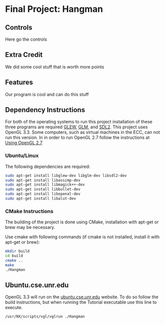 # Final Project: Hangman
## Controls
Here go the controls

## Extra Credit
We did some cool stuff that is worth more points

## Features
Our program is cool and can do this stuff

## Dependency Instructions
For both of the operating systems to run this project installation of these three programs are required [GLEW](http://glew.sourceforge.net/), [GLM](http://glm.g-truc.net/0.9.7/index.html), and [SDL2](https://wiki.libsdl.org/Tutorials). 
This project uses OpenGL 3.3. Some computers, such as virtual machines in the ECC, can not run this version. In in order to run OpenGL 2.7 follow the instructions at [Using OpenGL 2.7](https://github.com/HPC-Vis/computer-graphics/wiki/Using-OpenGL-2.7)
 
### Ubuntu/Linux
The following dependencies are required:
```bash
sudo apt-get install libglew-dev libglm-dev libsdl2-dev
sudo apt-get install libassimp-dev
sudo apt-get install libmagick++-dev
sudo apt-get install libbullet-dev
sudo apt-get install libopenal-dev
sudo apt-get install libalut-dev
```

### CMake Instructions
The building of the project is done using CMake, installation with apt-get or brew may be necessary.

Use cmake with following commands (if cmake is not installed, install it with apt-get or brew):
```bash
mkdir build
cd build
cmake ..
make
./Hangman
```

## Ubuntu.cse.unr.edu
OpenGL 3.3 will run on the [ubuntu.cse.unr.edu](https://ubuntu.cse.unr.edu/) website. To do so follow the build instructions, but when running the Tutorial executable use this line to execute.
```bash
/usr/NX/scripts/vgl/vglrun ./Hangman
```







